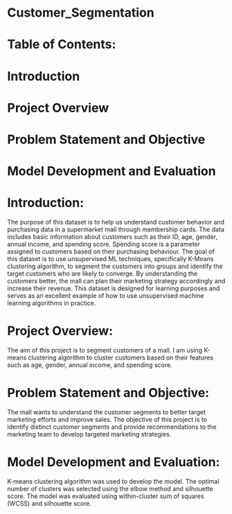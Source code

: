 # Customer_Segmentation

# Table of Contents:

# Introduction
#	Project Overview
#	Problem Statement and Objective
#	Model Development and Evaluation


# Introduction:

The purpose of this dataset is to help us understand customer behavior and purchasing data in a supermarket mall through membership cards. The data includes basic information about customers such as their ID, age, gender, annual income, and spending score. Spending score is a parameter assigned to customers based on their purchasing behaviour. The goal of this dataset is to use unsupervised ML techniques, specifically K-Means clustering algorithm, to segment the customers into groups and identify the target customers who are likely to converge. By understanding the customers better, the mall can plan their marketing strategy accordingly and increase their revenue. This dataset is designed for learning purposes and serves as an excellent example of how to use unsupervised machine learning algorithms in practice.

# Project Overview:

The aim of this project is to segment customers of a mall. I am using K-means clustering algorithm to cluster customers based on their features such as age, gender, annual income, and spending score.

# Problem Statement and Objective:

The mall wants to understand the customer segments to better target marketing efforts and improve sales. The objective of this project is to identify distinct customer segments and provide recommendations to the marketing team to develop targeted marketing strategies.

# Model Development and Evaluation:

K-means clustering algorithm was used to develop the model. The optimal number of clusters was selected using the elbow method and silhouette score. The model was evaluated using within-cluster sum of squares (WCSS) and silhouette score.
